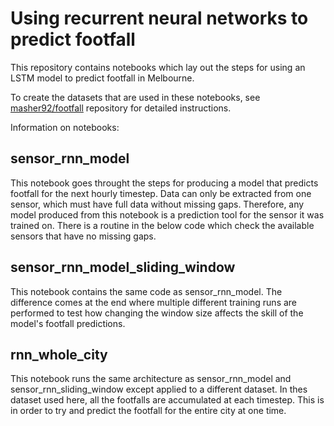 # Using recurrent neural networks to predict footfall

This repository contains notebooks which lay out the steps for using an LSTM model to predict footfall in Melbourne.

To create the datasets that are used in these notebooks, see [masher92/footfall](https://github.com/masher92/footfall) repository for detailed instructions.

Information on notebooks:

## sensor_rnn_model
This notebook goes throught the steps for producing a model that predicts footfall for the next hourly timestep. Data can only be extracted from one sensor, which must have full data without missing gaps. Therefore, any model produced from this notebook is a prediction tool for the sensor it was trained on. There is a routine in the below code which check the available sensors that have no missing gaps.

## sensor_rnn_model_sliding_window
This notebook contains the same code as sensor_rnn_model. The difference comes at the end where multiple different training runs are performed to test how changing the window size affects the skill of the model's footfall predictions.

## rnn_whole_city
This notebook runs the same architecture as sensor_rnn_model and sensor_rnn_sliding_window except applied to a different dataset. In thes dataset used here, all the footfalls are accumulated at each timestep. This is in order to try and predict the footfall for the entire city at one time.
